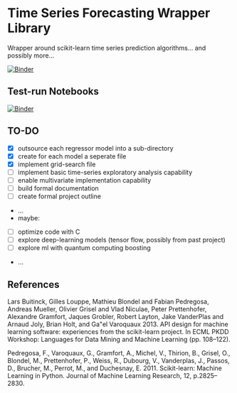 # Time Series Forecasting Wrapper Library
Wrapper around scikit-learn time series prediction algorithms... and possibly more...

[![Binder](https://mybinder.org/badge_logo.svg)](https://mybinder.org/v2/gh/maxmekiska/time-series-forecasting/main?labpath=HowTo101.ipynb)

## Test-run Notebooks

[![Binder](https://mybinder.org/badge_logo.svg)](https://mybinder.org/v2/gh/maxmekiska/time-series-forecasting/main?labpath=sandbox.ipynb)

## TO-DO

- [x] outsource each regressor model into a sub-directory
- [x] create for each model a seperate file
- [x] implement grid-search file
- [ ] implement basic time-series exploratory analysis capability
- [ ] enable multivariate implementation capability
- [ ] build formal documentation
- [ ] create formal project outline
- ...
- maybe:
- [ ] optimize code with C
- [ ] explore deep-learning models (tensor flow, possibly from past project) 
- [ ] explore ml with quantum computing boosting
- ...

## References

Lars Buitinck, Gilles Louppe, Mathieu Blondel and Fabian Pedregosa, Andreas Mueller, Olivier Grisel and Vlad Niculae, Peter Prettenhofer, Alexandre Gramfort, Jaques Grobler, Robert Layton, Jake VanderPlas and Arnaud Joly, Brian Holt, and Ga\"el Varoquaux 2013. API design for machine learning software: experiences from the scikit-learn project. In ECML PKDD Workshop: Languages for Data Mining and Machine Learning (pp. 108–122).

Pedregosa, F., Varoquaux, G., Gramfort, A., Michel, V., Thirion, B., Grisel, O., Blondel, M., Prettenhofer, P., Weiss, R., Dubourg, V., Vanderplas, J., Passos, D., Brucher, M., Perrot, M., and Duchesnay, E. 2011. Scikit-learn: Machine Learning in Python. Journal of Machine Learning Research, 12, p.2825–2830.






